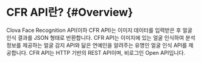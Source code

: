 # CFR API란? {#Overview}
Clova Face Recognition API(이하 CFR API)는 이미지 데이터를 입력받은 후 얼굴 인식 결과를 JSON 형태로 반환합니다. CFR API는 이미지에 있는 얼굴 인식하여 분석 정보를 제공하는 얼굴 감지 API와 닮은 연예인을 알려주는 유명인 얼굴 인식 API를 제공합니다. CFR API는 HTTP 기반의 REST API이며, 비로그인 Open API입니다.
